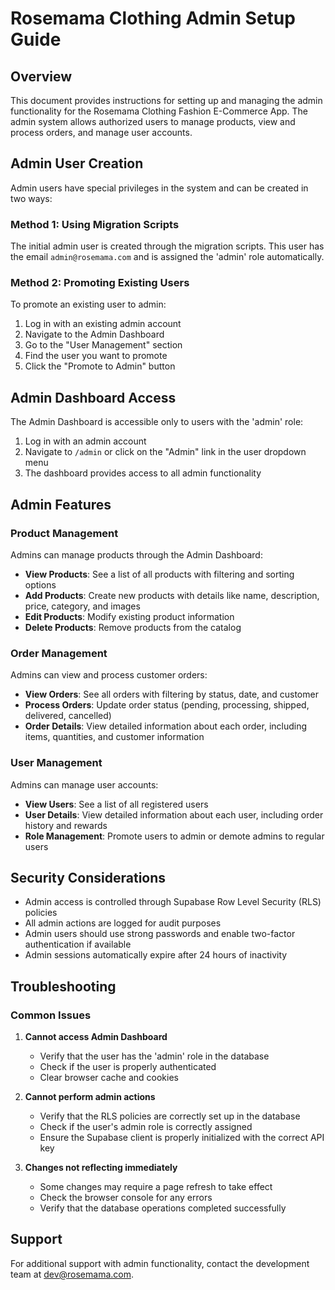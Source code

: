 # Rosemama Clothing Admin Setup Guide

## Overview

This document provides instructions for setting up and managing the admin functionality for the Rosemama Clothing Fashion E-Commerce App. The admin system allows authorized users to manage products, view and process orders, and manage user accounts.

## Admin User Creation

Admin users have special privileges in the system and can be created in two ways:

### Method 1: Using Migration Scripts

The initial admin user is created through the migration scripts. This user has the email `admin@rosemama.com` and is assigned the 'admin' role automatically.

### Method 2: Promoting Existing Users

To promote an existing user to admin:

1. Log in with an existing admin account
2. Navigate to the Admin Dashboard
3. Go to the "User Management" section
4. Find the user you want to promote
5. Click the "Promote to Admin" button

## Admin Dashboard Access

The Admin Dashboard is accessible only to users with the 'admin' role:

1. Log in with an admin account
2. Navigate to `/admin` or click on the "Admin" link in the user dropdown menu
3. The dashboard provides access to all admin functionality

## Admin Features

### Product Management

Admins can manage products through the Admin Dashboard:

- **View Products**: See a list of all products with filtering and sorting options
- **Add Products**: Create new products with details like name, description, price, category, and images
- **Edit Products**: Modify existing product information
- **Delete Products**: Remove products from the catalog

### Order Management

Admins can view and process customer orders:

- **View Orders**: See all orders with filtering by status, date, and customer
- **Process Orders**: Update order status (pending, processing, shipped, delivered, cancelled)
- **Order Details**: View detailed information about each order, including items, quantities, and customer information

### User Management

Admins can manage user accounts:

- **View Users**: See a list of all registered users
- **User Details**: View detailed information about each user, including order history and rewards
- **Role Management**: Promote users to admin or demote admins to regular users

## Security Considerations

- Admin access is controlled through Supabase Row Level Security (RLS) policies
- All admin actions are logged for audit purposes
- Admin users should use strong passwords and enable two-factor authentication if available
- Admin sessions automatically expire after 24 hours of inactivity

## Troubleshooting

### Common Issues

1. **Cannot access Admin Dashboard**
   - Verify that the user has the 'admin' role in the database
   - Check if the user is properly authenticated
   - Clear browser cache and cookies

2. **Cannot perform admin actions**
   - Verify that the RLS policies are correctly set up in the database
   - Check if the user's admin role is correctly assigned
   - Ensure the Supabase client is properly initialized with the correct API key

3. **Changes not reflecting immediately**
   - Some changes may require a page refresh to take effect
   - Check the browser console for any errors
   - Verify that the database operations completed successfully

## Support

For additional support with admin functionality, contact the development team at dev@rosemama.com.